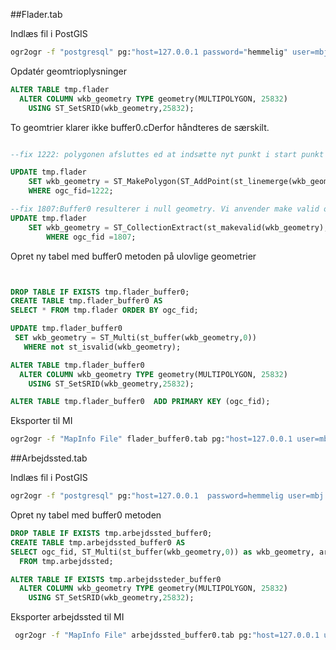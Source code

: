 ##Flader.tab

Indlæs fil i PostGIS

```bash
ogr2ogr -f "postgresql" pg:"host=127.0.0.1 password="hemmelig" user=mbj dbname=herlev" Flader.TAB -lco SCHEMA=tmp -overwrite -lco OVERWRITE=YES -a_srs epsg:25832 -nlt PROMOTE_TO_MULTI
```

Opdatér geomtrioplysninger

```sql
ALTER TABLE tmp.flader
  ALTER COLUMN wkb_geometry TYPE geometry(MULTIPOLYGON, 25832)
    USING ST_SetSRID(wkb_geometry,25832);
```
To geomtrier klarer ikke buffer0.cDerfor håndteres de særskilt.

```sql

--fix 1222: polygonen afsluttes ed at indsætte nyt punkt i start punkt og oprette polygonen

UPDATE tmp.flader
	SET wkb_geometry = ST_MakePolygon(ST_AddPoint(st_linemerge(wkb_geometry), ST_StartPoint(st_linemerge(wkb_geometry))))
	WHERE ogc_fid=1222;

--fix 1807:Buffer0 resulterer i null geometry. Vi anvender make valid og trækker kun polygoner ud
UPDATE tmp.flader
	SET wkb_geometry = ST_CollectionExtract(st_makevalid(wkb_geometry),3)
        WHERE ogc_fid =1807;
```


Opret ny tabel med buffer0 metoden på ulovlige geometrier
```sql


DROP TABLE IF EXISTS tmp.flader_buffer0;
CREATE TABLE tmp.flader_buffer0 AS
SELECT * FROM tmp.flader ORDER BY ogc_fid;

UPDATE tmp.flader_buffer0
 SET wkb_geometry = ST_Multi(st_buffer(wkb_geometry,0))
   WHERE not st_isvalid(wkb_geometry);

ALTER TABLE tmp.flader_buffer0
  ALTER COLUMN wkb_geometry TYPE geometry(MULTIPOLYGON, 25832)
    USING ST_SetSRID(wkb_geometry,25832);

ALTER TABLE tmp.flader_buffer0  ADD PRIMARY KEY (ogc_fid);
```

Eksporter til MI

```bash
ogr2ogr -f "MapInfo File" flader_buffer0.tab pg:"host=127.0.0.1 user=mbj password=hemmelig dbname=herlev" tmp.flader_buffer0
```

##Arbejdssted.tab

Indlæs fil i PostGIS

```bash
ogr2ogr -f "postgresql" pg:"host=127.0.0.1  password=hemmelig user=mbj dbname=herlev" Arbejdssted.TAB -lco SCHEMA=tmp -overwrite -lco OVERWRITE=YES
```
Opret ny tabel med buffer0 metoden
```sql
DROP TABLE IF EXISTS tmp.arbejdssted_buffer0;
CREATE TABLE tmp.arbejdssted_buffer0 AS
SELECT ogc_fid, ST_Multi(st_buffer(wkb_geometry,0)) as wkb_geometry, arbejdssted, arbejdsstednr, budgetomraade
  FROM tmp.arbejdssted;

ALTER TABLE IF EXISTS tmp.arbejdssteder_buffer0
  ALTER COLUMN wkb_geometry TYPE geometry(MULTIPOLYGON, 25832)
    USING ST_SetSRID(wkb_geometry,25832);

```
Eksporter arbejdssted til MI

```bash
 ogr2ogr -f "MapInfo File" arbejdssted_buffer0.tab pg:"host=127.0.0.1 user=mbj password=hemmelig dbname=herlev" tmp.arbejdssted_buffer0
```
